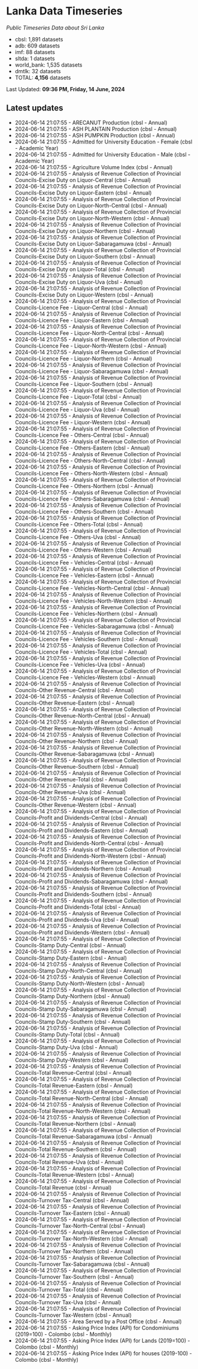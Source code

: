 # Lanka Data Timeseries
*Public Timeseries Data about Sri Lanka*

* cbsl: 1,891 datasets
* adb: 609 datasets
* imf: 88 datasets
* sltda: 1 datasets
* world_bank: 1,535 datasets
* dmtlk: 32 datasets
* TOTAL: **4,156** datasets

Last Updated: **09:36 PM, Friday, 14 June, 2024**

## Latest updates

* 2024-06-14 21:07:55 - ARECANUT Production (cbsl - Annual)
* 2024-06-14 21:07:55 - ASH PLANTAIN Production (cbsl - Annual)
* 2024-06-14 21:07:55 - ASH PUMPKIN Production (cbsl - Annual)
* 2024-06-14 21:07:55 - Admitted for University Education - Female (cbsl - Academic Year)
* 2024-06-14 21:07:55 - Admitted for University Education - Male (cbsl - Academic Year)
* 2024-06-14 21:07:55 - Agriculture Volume Index (cbsl - Annual)
* 2024-06-14 21:07:55 - Analysis of Revenue Collection of Provincial Councils-Excise Duty on Liquor-Central (cbsl - Annual)
* 2024-06-14 21:07:55 - Analysis of Revenue Collection of Provincial Councils-Excise Duty on Liquor-Eastern (cbsl - Annual)
* 2024-06-14 21:07:55 - Analysis of Revenue Collection of Provincial Councils-Excise Duty on Liquor-North-Central (cbsl - Annual)
* 2024-06-14 21:07:55 - Analysis of Revenue Collection of Provincial Councils-Excise Duty on Liquor-North-Western (cbsl - Annual)
* 2024-06-14 21:07:55 - Analysis of Revenue Collection of Provincial Councils-Excise Duty on Liquor-Northern (cbsl - Annual)
* 2024-06-14 21:07:55 - Analysis of Revenue Collection of Provincial Councils-Excise Duty on Liquor-Sabaragamuwa (cbsl - Annual)
* 2024-06-14 21:07:55 - Analysis of Revenue Collection of Provincial Councils-Excise Duty on Liquor-Southern (cbsl - Annual)
* 2024-06-14 21:07:55 - Analysis of Revenue Collection of Provincial Councils-Excise Duty on Liquor-Total (cbsl - Annual)
* 2024-06-14 21:07:55 - Analysis of Revenue Collection of Provincial Councils-Excise Duty on Liquor-Uva (cbsl - Annual)
* 2024-06-14 21:07:55 - Analysis of Revenue Collection of Provincial Councils-Excise Duty on Liquor-Western (cbsl - Annual)
* 2024-06-14 21:07:55 - Analysis of Revenue Collection of Provincial Councils-Licence Fee - Liquor-Central (cbsl - Annual)
* 2024-06-14 21:07:55 - Analysis of Revenue Collection of Provincial Councils-Licence Fee - Liquor-Eastern (cbsl - Annual)
* 2024-06-14 21:07:55 - Analysis of Revenue Collection of Provincial Councils-Licence Fee - Liquor-North-Central (cbsl - Annual)
* 2024-06-14 21:07:55 - Analysis of Revenue Collection of Provincial Councils-Licence Fee - Liquor-North-Western (cbsl - Annual)
* 2024-06-14 21:07:55 - Analysis of Revenue Collection of Provincial Councils-Licence Fee - Liquor-Northern (cbsl - Annual)
* 2024-06-14 21:07:55 - Analysis of Revenue Collection of Provincial Councils-Licence Fee - Liquor-Sabaragamuwa (cbsl - Annual)
* 2024-06-14 21:07:55 - Analysis of Revenue Collection of Provincial Councils-Licence Fee - Liquor-Southern (cbsl - Annual)
* 2024-06-14 21:07:55 - Analysis of Revenue Collection of Provincial Councils-Licence Fee - Liquor-Total (cbsl - Annual)
* 2024-06-14 21:07:55 - Analysis of Revenue Collection of Provincial Councils-Licence Fee - Liquor-Uva (cbsl - Annual)
* 2024-06-14 21:07:55 - Analysis of Revenue Collection of Provincial Councils-Licence Fee - Liquor-Western (cbsl - Annual)
* 2024-06-14 21:07:55 - Analysis of Revenue Collection of Provincial Councils-Licence Fee - Others-Central (cbsl - Annual)
* 2024-06-14 21:07:55 - Analysis of Revenue Collection of Provincial Councils-Licence Fee - Others-Eastern (cbsl - Annual)
* 2024-06-14 21:07:55 - Analysis of Revenue Collection of Provincial Councils-Licence Fee - Others-North-Central (cbsl - Annual)
* 2024-06-14 21:07:55 - Analysis of Revenue Collection of Provincial Councils-Licence Fee - Others-North-Western (cbsl - Annual)
* 2024-06-14 21:07:55 - Analysis of Revenue Collection of Provincial Councils-Licence Fee - Others-Northern (cbsl - Annual)
* 2024-06-14 21:07:55 - Analysis of Revenue Collection of Provincial Councils-Licence Fee - Others-Sabaragamuwa (cbsl - Annual)
* 2024-06-14 21:07:55 - Analysis of Revenue Collection of Provincial Councils-Licence Fee - Others-Southern (cbsl - Annual)
* 2024-06-14 21:07:55 - Analysis of Revenue Collection of Provincial Councils-Licence Fee - Others-Total (cbsl - Annual)
* 2024-06-14 21:07:55 - Analysis of Revenue Collection of Provincial Councils-Licence Fee - Others-Uva (cbsl - Annual)
* 2024-06-14 21:07:55 - Analysis of Revenue Collection of Provincial Councils-Licence Fee - Others-Western (cbsl - Annual)
* 2024-06-14 21:07:55 - Analysis of Revenue Collection of Provincial Councils-Licence Fee - Vehicles-Central (cbsl - Annual)
* 2024-06-14 21:07:55 - Analysis of Revenue Collection of Provincial Councils-Licence Fee - Vehicles-Eastern (cbsl - Annual)
* 2024-06-14 21:07:55 - Analysis of Revenue Collection of Provincial Councils-Licence Fee - Vehicles-North-Central (cbsl - Annual)
* 2024-06-14 21:07:55 - Analysis of Revenue Collection of Provincial Councils-Licence Fee - Vehicles-North-Western (cbsl - Annual)
* 2024-06-14 21:07:55 - Analysis of Revenue Collection of Provincial Councils-Licence Fee - Vehicles-Northern (cbsl - Annual)
* 2024-06-14 21:07:55 - Analysis of Revenue Collection of Provincial Councils-Licence Fee - Vehicles-Sabaragamuwa (cbsl - Annual)
* 2024-06-14 21:07:55 - Analysis of Revenue Collection of Provincial Councils-Licence Fee - Vehicles-Southern (cbsl - Annual)
* 2024-06-14 21:07:55 - Analysis of Revenue Collection of Provincial Councils-Licence Fee - Vehicles-Total (cbsl - Annual)
* 2024-06-14 21:07:55 - Analysis of Revenue Collection of Provincial Councils-Licence Fee - Vehicles-Uva (cbsl - Annual)
* 2024-06-14 21:07:55 - Analysis of Revenue Collection of Provincial Councils-Licence Fee - Vehicles-Western (cbsl - Annual)
* 2024-06-14 21:07:55 - Analysis of Revenue Collection of Provincial Councils-Other Revenue-Central (cbsl - Annual)
* 2024-06-14 21:07:55 - Analysis of Revenue Collection of Provincial Councils-Other Revenue-Eastern (cbsl - Annual)
* 2024-06-14 21:07:55 - Analysis of Revenue Collection of Provincial Councils-Other Revenue-North-Central (cbsl - Annual)
* 2024-06-14 21:07:55 - Analysis of Revenue Collection of Provincial Councils-Other Revenue-North-Western (cbsl - Annual)
* 2024-06-14 21:07:55 - Analysis of Revenue Collection of Provincial Councils-Other Revenue-Northern (cbsl - Annual)
* 2024-06-14 21:07:55 - Analysis of Revenue Collection of Provincial Councils-Other Revenue-Sabaragamuwa (cbsl - Annual)
* 2024-06-14 21:07:55 - Analysis of Revenue Collection of Provincial Councils-Other Revenue-Southern (cbsl - Annual)
* 2024-06-14 21:07:55 - Analysis of Revenue Collection of Provincial Councils-Other Revenue-Total (cbsl - Annual)
* 2024-06-14 21:07:55 - Analysis of Revenue Collection of Provincial Councils-Other Revenue-Uva (cbsl - Annual)
* 2024-06-14 21:07:55 - Analysis of Revenue Collection of Provincial Councils-Other Revenue-Western (cbsl - Annual)
* 2024-06-14 21:07:55 - Analysis of Revenue Collection of Provincial Councils-Profit and Dividends-Central (cbsl - Annual)
* 2024-06-14 21:07:55 - Analysis of Revenue Collection of Provincial Councils-Profit and Dividends-Eastern (cbsl - Annual)
* 2024-06-14 21:07:55 - Analysis of Revenue Collection of Provincial Councils-Profit and Dividends-North-Central (cbsl - Annual)
* 2024-06-14 21:07:55 - Analysis of Revenue Collection of Provincial Councils-Profit and Dividends-North-Western (cbsl - Annual)
* 2024-06-14 21:07:55 - Analysis of Revenue Collection of Provincial Councils-Profit and Dividends-Northern (cbsl - Annual)
* 2024-06-14 21:07:55 - Analysis of Revenue Collection of Provincial Councils-Profit and Dividends-Sabaragamuwa (cbsl - Annual)
* 2024-06-14 21:07:55 - Analysis of Revenue Collection of Provincial Councils-Profit and Dividends-Southern (cbsl - Annual)
* 2024-06-14 21:07:55 - Analysis of Revenue Collection of Provincial Councils-Profit and Dividends-Total (cbsl - Annual)
* 2024-06-14 21:07:55 - Analysis of Revenue Collection of Provincial Councils-Profit and Dividends-Uva (cbsl - Annual)
* 2024-06-14 21:07:55 - Analysis of Revenue Collection of Provincial Councils-Profit and Dividends-Western (cbsl - Annual)
* 2024-06-14 21:07:55 - Analysis of Revenue Collection of Provincial Councils-Stamp Duty-Central (cbsl - Annual)
* 2024-06-14 21:07:55 - Analysis of Revenue Collection of Provincial Councils-Stamp Duty-Eastern (cbsl - Annual)
* 2024-06-14 21:07:55 - Analysis of Revenue Collection of Provincial Councils-Stamp Duty-North-Central (cbsl - Annual)
* 2024-06-14 21:07:55 - Analysis of Revenue Collection of Provincial Councils-Stamp Duty-North-Western (cbsl - Annual)
* 2024-06-14 21:07:55 - Analysis of Revenue Collection of Provincial Councils-Stamp Duty-Northern (cbsl - Annual)
* 2024-06-14 21:07:55 - Analysis of Revenue Collection of Provincial Councils-Stamp Duty-Sabaragamuwa (cbsl - Annual)
* 2024-06-14 21:07:55 - Analysis of Revenue Collection of Provincial Councils-Stamp Duty-Southern (cbsl - Annual)
* 2024-06-14 21:07:55 - Analysis of Revenue Collection of Provincial Councils-Stamp Duty-Total (cbsl - Annual)
* 2024-06-14 21:07:55 - Analysis of Revenue Collection of Provincial Councils-Stamp Duty-Uva (cbsl - Annual)
* 2024-06-14 21:07:55 - Analysis of Revenue Collection of Provincial Councils-Stamp Duty-Western (cbsl - Annual)
* 2024-06-14 21:07:55 - Analysis of Revenue Collection of Provincial Councils-Total Revenue-Central (cbsl - Annual)
* 2024-06-14 21:07:55 - Analysis of Revenue Collection of Provincial Councils-Total Revenue-Eastern (cbsl - Annual)
* 2024-06-14 21:07:55 - Analysis of Revenue Collection of Provincial Councils-Total Revenue-North-Central (cbsl - Annual)
* 2024-06-14 21:07:55 - Analysis of Revenue Collection of Provincial Councils-Total Revenue-North-Western (cbsl - Annual)
* 2024-06-14 21:07:55 - Analysis of Revenue Collection of Provincial Councils-Total Revenue-Northern (cbsl - Annual)
* 2024-06-14 21:07:55 - Analysis of Revenue Collection of Provincial Councils-Total Revenue-Sabaragamuwa (cbsl - Annual)
* 2024-06-14 21:07:55 - Analysis of Revenue Collection of Provincial Councils-Total Revenue-Southern (cbsl - Annual)
* 2024-06-14 21:07:55 - Analysis of Revenue Collection of Provincial Councils-Total Revenue-Uva (cbsl - Annual)
* 2024-06-14 21:07:55 - Analysis of Revenue Collection of Provincial Councils-Total Revenue-Western (cbsl - Annual)
* 2024-06-14 21:07:55 - Analysis of Revenue Collection of Provincial Councils-Total Revenue (cbsl - Annual)
* 2024-06-14 21:07:55 - Analysis of Revenue Collection of Provincial Councils-Turnover Tax-Central (cbsl - Annual)
* 2024-06-14 21:07:55 - Analysis of Revenue Collection of Provincial Councils-Turnover Tax-Eastern (cbsl - Annual)
* 2024-06-14 21:07:55 - Analysis of Revenue Collection of Provincial Councils-Turnover Tax-North-Central (cbsl - Annual)
* 2024-06-14 21:07:55 - Analysis of Revenue Collection of Provincial Councils-Turnover Tax-North-Western (cbsl - Annual)
* 2024-06-14 21:07:55 - Analysis of Revenue Collection of Provincial Councils-Turnover Tax-Northern (cbsl - Annual)
* 2024-06-14 21:07:55 - Analysis of Revenue Collection of Provincial Councils-Turnover Tax-Sabaragamuwa (cbsl - Annual)
* 2024-06-14 21:07:55 - Analysis of Revenue Collection of Provincial Councils-Turnover Tax-Southern (cbsl - Annual)
* 2024-06-14 21:07:55 - Analysis of Revenue Collection of Provincial Councils-Turnover Tax-Total (cbsl - Annual)
* 2024-06-14 21:07:55 - Analysis of Revenue Collection of Provincial Councils-Turnover Tax-Uva (cbsl - Annual)
* 2024-06-14 21:07:55 - Analysis of Revenue Collection of Provincial Councils-Turnover Tax-Western (cbsl - Annual)
* 2024-06-14 21:07:55 - Area Served by a Post Office (cbsl - Annual)
* 2024-06-14 21:07:55 - Asking Price Index (API) for Condominiums (2019=100) - Colombo (cbsl - Monthly)
* 2024-06-14 21:07:55 - Asking Price Index (API) for Lands (2019=100) - Colombo (cbsl - Monthly)
* 2024-06-14 21:07:55 - Asking Price Index (API) for houses (2019-100) - Colombo (cbsl - Monthly)